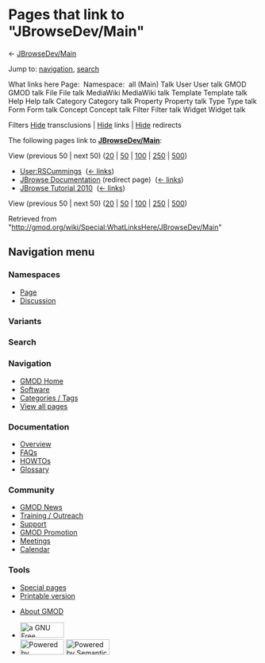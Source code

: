 <div id="mw-page-base" class="noprint">

</div>

<div id="mw-head-base" class="noprint">

</div>

<div id="content" class="mw-body" role="main">

<span id="top"></span>

<div id="mw-js-message" style="display:none;">

</div>



# <span dir="auto">Pages that link to "JBrowseDev/Main"</span>

<div id="bodyContent">

<div id="contentSub">

← <a href="/mediawiki/index.php?title=JBrowseDev/Main&amp;redirect=no"
class="mw-redirect" title="JBrowseDev/Main">JBrowseDev/Main</a>

</div>

<div id="jump-to-nav" class="mw-jump">

Jump to: [navigation](#mw-navigation), [search](#p-search)

</div>

<div id="mw-content-text">

What links here Page:  Namespace:  all (Main) Talk User User talk GMOD
GMOD talk File File talk MediaWiki MediaWiki talk Template Template talk
Help Help talk Category Category talk Property Property talk Type Type
talk Form Form talk Concept Concept talk Filter Filter talk Widget
Widget talk

Filters
[Hide](/mediawiki/index.php?title=Special:WhatLinksHere/JBrowseDev/Main&hidetrans=1 "Special:WhatLinksHere/JBrowseDev/Main")
transclusions \|
[Hide](/mediawiki/index.php?title=Special:WhatLinksHere/JBrowseDev/Main&hidelinks=1 "Special:WhatLinksHere/JBrowseDev/Main")
links \|
[Hide](/mediawiki/index.php?title=Special:WhatLinksHere/JBrowseDev/Main&hideredirs=1 "Special:WhatLinksHere/JBrowseDev/Main")
redirects

The following pages link to
**<a href="/wiki/JBrowseDev/Main" class="mw-redirect"
title="JBrowseDev/Main">JBrowseDev/Main</a>**:

View (previous 50 \| next 50)
([20](/mediawiki/index.php?title=Special:WhatLinksHere/JBrowseDev/Main&limit=20 "Special:WhatLinksHere/JBrowseDev/Main")
\|
[50](/mediawiki/index.php?title=Special:WhatLinksHere/JBrowseDev/Main&limit=50 "Special:WhatLinksHere/JBrowseDev/Main")
\|
[100](/mediawiki/index.php?title=Special:WhatLinksHere/JBrowseDev/Main&limit=100 "Special:WhatLinksHere/JBrowseDev/Main")
\|
[250](/mediawiki/index.php?title=Special:WhatLinksHere/JBrowseDev/Main&limit=250 "Special:WhatLinksHere/JBrowseDev/Main")
\|
[500](/mediawiki/index.php?title=Special:WhatLinksHere/JBrowseDev/Main&limit=500 "Special:WhatLinksHere/JBrowseDev/Main"))

- [User:RSCummings](/wiki/User:RSCummings "User:RSCummings") ‎
  <span class="mw-whatlinkshere-tools">([←
  links](/mediawiki/index.php?title=Special:WhatLinksHere&target=User%3ARSCummings "Special:WhatLinksHere"))</span>
- [JBrowse
  Documentation](/mediawiki/index.php?title=JBrowse_Documentation&redirect=no "JBrowse Documentation")
  (redirect page) ‎ <span class="mw-whatlinkshere-tools">([←
  links](/mediawiki/index.php?title=Special:WhatLinksHere&target=JBrowse+Documentation "Special:WhatLinksHere"))</span>
- [JBrowse Tutorial
  2010](/wiki/JBrowse_Tutorial_2010 "JBrowse Tutorial 2010") ‎
  <span class="mw-whatlinkshere-tools">([←
  links](/mediawiki/index.php?title=Special:WhatLinksHere&target=JBrowse+Tutorial+2010 "Special:WhatLinksHere"))</span>

View (previous 50 \| next 50)
([20](/mediawiki/index.php?title=Special:WhatLinksHere/JBrowseDev/Main&limit=20 "Special:WhatLinksHere/JBrowseDev/Main")
\|
[50](/mediawiki/index.php?title=Special:WhatLinksHere/JBrowseDev/Main&limit=50 "Special:WhatLinksHere/JBrowseDev/Main")
\|
[100](/mediawiki/index.php?title=Special:WhatLinksHere/JBrowseDev/Main&limit=100 "Special:WhatLinksHere/JBrowseDev/Main")
\|
[250](/mediawiki/index.php?title=Special:WhatLinksHere/JBrowseDev/Main&limit=250 "Special:WhatLinksHere/JBrowseDev/Main")
\|
[500](/mediawiki/index.php?title=Special:WhatLinksHere/JBrowseDev/Main&limit=500 "Special:WhatLinksHere/JBrowseDev/Main"))

</div>

<div class="printfooter">

Retrieved from
"<http://gmod.org/wiki/Special:WhatLinksHere/JBrowseDev/Main>"

</div>

<div id="catlinks" class="catlinks catlinks-allhidden">

</div>

<div class="visualClear">

</div>

</div>

</div>

<div id="mw-navigation">

## Navigation menu

<div id="mw-head">



<div id="left-navigation">

<div id="p-namespaces" class="vectorTabs" role="navigation"
aria-labelledby="p-namespaces-label">

### Namespaces

- <span id="ca-nstab-main"><a href="/wiki/JBrowseDev/Main" accesskey="c"
  title="View the content page [c]">Page</a></span>
- <span id="ca-talk"><a href="/wiki/Talk:JBrowseDev/Main" accesskey="t"
  title="Discussion about the content page [t]">Discussion</a></span>

</div>

<div id="p-variants" class="vectorMenu emptyPortlet" role="navigation"
aria-labelledby="p-variants-label">

### 

### Variants[](#)

<div class="menu">

</div>

</div>

</div>

<div id="right-navigation">





</div>

<div id="p-search" role="search">

### Search

<div id="simpleSearch">

</div>

</div>

</div>

</div>

<div id="mw-panel">

<div id="p-logo" role="banner">

<a href="/wiki/Main_Page"
style="background-image: url(http://gmod.org/images/GMOD-cogs.png);"
title="Visit the main page"></a>

</div>

<div id="p-Navigation" class="portal" role="navigation"
aria-labelledby="p-Navigation-label">

### Navigation

<div class="body">

- <span id="n-GMOD-Home">[GMOD Home](/wiki/Main_Page)</span>
- <span id="n-Software">[Software](/wiki/GMOD_Components)</span>
- <span id="n-Categories-.2F-Tags">[Categories /
  Tags](/wiki/Categories)</span>
- <span id="n-View-all-pages">[View all
  pages](/wiki/Special:AllPages)</span>

</div>

</div>

<div id="p-Documentation" class="portal" role="navigation"
aria-labelledby="p-Documentation-label">

### Documentation

<div class="body">

- <span id="n-Overview">[Overview](/wiki/Overview)</span>
- <span id="n-FAQs">[FAQs](/wiki/Category:FAQ)</span>
- <span id="n-HOWTOs">[HOWTOs](/wiki/Category:HOWTO)</span>
- <span id="n-Glossary">[Glossary](/wiki/Glossary)</span>

</div>

</div>

<div id="p-Community" class="portal" role="navigation"
aria-labelledby="p-Community-label">

### Community

<div class="body">

- <span id="n-GMOD-News">[GMOD News](/wiki/GMOD_News)</span>
- <span id="n-Training-.2F-Outreach">[Training /
  Outreach](/wiki/Training_and_Outreach)</span>
- <span id="n-Support">[Support](/wiki/Support)</span>
- <span id="n-GMOD-Promotion">[GMOD
  Promotion](/wiki/GMOD_Promotion)</span>
- <span id="n-Meetings">[Meetings](/wiki/Meetings)</span>
- <span id="n-Calendar">[Calendar](/wiki/Calendar)</span>

</div>

</div>

<div id="p-tb" class="portal" role="navigation"
aria-labelledby="p-tb-label">

### Tools

<div class="body">

- <span id="t-specialpages"><a href="/wiki/Special:SpecialPages" accesskey="q"
  title="A list of all special pages [q]">Special pages</a></span>
- <span id="t-print"><a
  href="/mediawiki/index.php?title=Special:WhatLinksHere/JBrowseDev/Main&amp;printable=yes"
  rel="alternate" accesskey="p"
  title="Printable version of this page [p]">Printable version</a></span>

</div>

</div>

</div>

</div>

<div id="footer" role="contentinfo">

- <span id="footer-places-about">[About
  GMOD](/wiki/GMOD:About "GMOD:About")</span>

<!-- -->

- <span id="footer-copyrightico">[<img src="http://www.gnu.org/graphics/gfdl-logo-small.png" width="88"
  height="31" alt="a GNU Free Documentation License" />](http://www.gnu.org/licenses/fdl-1.3.html)</span>
- <span id="footer-poweredbyico">[<img src="/mediawiki/skins/common/images/poweredby_mediawiki_88x31.png"
  width="88" height="31" alt="Powered by MediaWiki" />](//www.mediawiki.org/)
  [<img
  src="/mediawiki/extensions/SemanticMediaWiki/includes/../resources/images/smw_button.png"
  width="88" height="31" alt="Powered by Semantic MediaWiki" />](https://www.semantic-mediawiki.org/wiki/Semantic_MediaWiki)</span>

<div style="clear:both">

</div>

</div>
